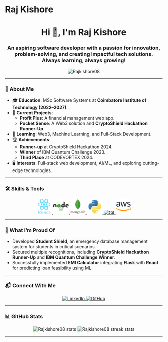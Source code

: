 # **Raj Kishore**  
<h1 align="center">Hi 👋, I'm Raj Kishore</h1>  
<h3 align="center">An aspiring software developer with a passion for innovation, problem-solving, and creating impactful tech solutions. Always learning, always growing!</h3>  

<p align="center">  
  <img src="https://komarev.com/ghpvc/?username=Rajkishore08&label=Profile%20views&color=0e75b6&style=flat" alt="Rajkishore08" />  
</p>  

---

### 🚀 **About Me**  
- 🎓 **Education**: MSc Software Systems at **Coimbatore Institute of Technology (2022–2027)**.  
- 🔭 **Current Projects**:  
  - **Profit Plus**: A financial management web app.  
  - **Pocket Sense**: A Web3 solution and **CryptoShield Hackathon Runner-Up**.  
- 🌱 **Learning**: Web3, Machine Learning, and Full-Stack Development.  
- 🏆 **Achievements**:  
  - **Runner-up** at CryptoShield Hackathon 2024.  
  - **Winner** of IBM Quantum Challenge 2023.  
  - **Third Place** at CODEVORTEX 2024.  
- 🖥️ **Interests**: Full-stack web development, AI/ML, and exploring cutting-edge technologies.  

---

### 🛠 **Skills & Tools**  
<p align="center">  
  <a href="https://reactjs.org/" target="_blank" rel="noreferrer">  
    <img src="https://raw.githubusercontent.com/devicons/devicon/master/icons/react/react-original-wordmark.svg" alt="React" width="50" height="50"/>  
  </a>  
  <a href="https://nodejs.org" target="_blank" rel="noreferrer">  
    <img src="https://raw.githubusercontent.com/devicons/devicon/master/icons/nodejs/nodejs-original-wordmark.svg" alt="Node.js" width="50" height="50"/>  
  </a>  
  <a href="https://www.mongodb.com/" target="_blank" rel="noreferrer">  
    <img src="https://raw.githubusercontent.com/devicons/devicon/master/icons/mongodb/mongodb-original-wordmark.svg" alt="MongoDB" width="50" height="50"/>  
  </a>  
  <a href="https://www.python.org" target="_blank" rel="noreferrer">  
    <img src="https://raw.githubusercontent.com/devicons/devicon/master/icons/python/python-original.svg" alt="Python" width="50" height="50"/>  
  </a>  
  <a href="https://git-scm.com/" target="_blank" rel="noreferrer">  
    <img src="https://www.vectorlogo.zone/logos/git-scm/git-scm-icon.svg" alt="Git" width="50" height="50"/>  
  </a>  
  <a href="https://aws.amazon.com/" target="_blank" rel="noreferrer">  
    <img src="https://raw.githubusercontent.com/devicons/devicon/master/icons/amazonwebservices/amazonwebservices-original-wordmark.svg" alt="AWS" width="50" height="50"/>  
  </a>  
</p>  

---

### 🌟 **What I’m Proud Of**  
- Developed **Student Shield**, an emergency database management system for students in critical scenarios.  
- Secured multiple recognitions, including **CryptoShield Hackathon Runner-Up** and **IBM Quantum Challenge Winner**.  
- Successfully implemented **EMI Calculator** integrating **Flask** with **React** for predicting loan feasibility using ML.  

---

### 📬 **Connect With Me**  
<p align="center">  
  <a href="https://www.linkedin.com/in/raj-kishore-cit" target="_blank">  
    <img src="https://raw.githubusercontent.com/rahuldkjain/github-profile-readme-generator/master/src/images/icons/Social/linked-in-alt.svg" alt="LinkedIn" height="30" width="40" />  
  </a>  
  <a href="https://github.com/Rajkishore08" target="_blank">  
    <img src="https://raw.githubusercontent.com/rahuldkjain/github-profile-readme-generator/master/src/images/icons/Social/github.svg" alt="GitHub" height="30" width="40" />  
  </a>  
</p>  

---

### 📊 **GitHub Stats**  
<p align="center">  
  <img src="https://github-readme-stats.vercel.app/api?username=Rajkishore08&show_icons=true&locale=en" alt="Rajkishore08 stats" width="400" />  
  <img src="https://github-readme-streak-stats.herokuapp.com/?user=Rajkishore08&theme=default" alt="Rajkishore08 streak stats" width="400" />  
</p>  

---
